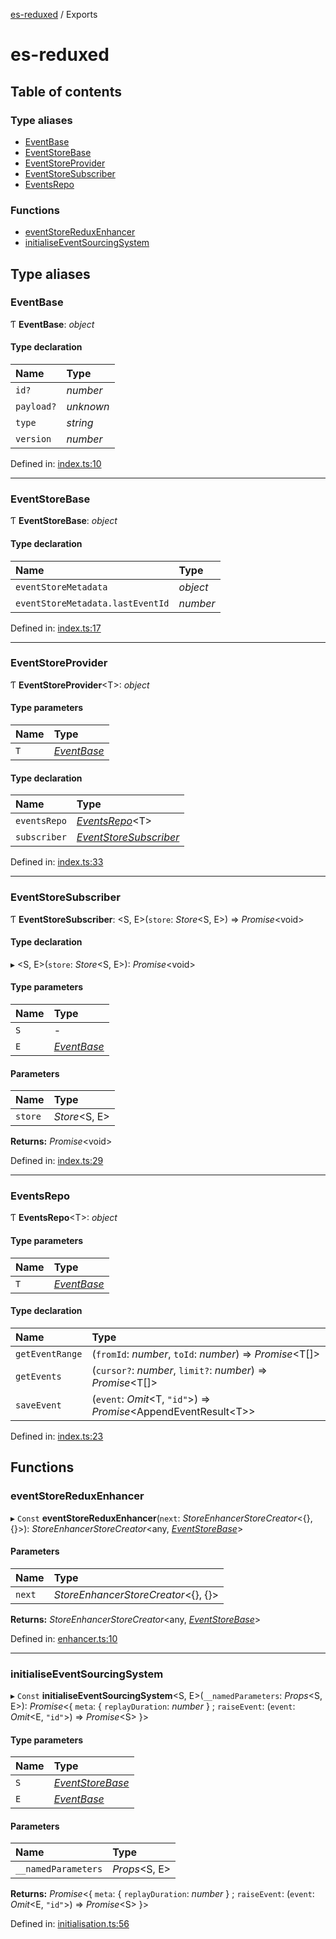 [es-reduxed](README.md) / Exports

# es-reduxed

## Table of contents

### Type aliases

- [EventBase](modules.md#eventbase)
- [EventStoreBase](modules.md#eventstorebase)
- [EventStoreProvider](modules.md#eventstoreprovider)
- [EventStoreSubscriber](modules.md#eventstoresubscriber)
- [EventsRepo](modules.md#eventsrepo)

### Functions

- [eventStoreReduxEnhancer](modules.md#eventstorereduxenhancer)
- [initialiseEventSourcingSystem](modules.md#initialiseeventsourcingsystem)

## Type aliases

### EventBase

Ƭ **EventBase**: *object*

#### Type declaration

| Name | Type |
| :------ | :------ |
| `id?` | *number* |
| `payload?` | *unknown* |
| `type` | *string* |
| `version` | *number* |

Defined in: [index.ts:10](https://github.com/Antman261/es-reduxed/blob/a226205/src/index.ts#L10)

___

### EventStoreBase

Ƭ **EventStoreBase**: *object*

#### Type declaration

| Name | Type |
| :------ | :------ |
| `eventStoreMetadata` | *object* |
| `eventStoreMetadata.lastEventId` | *number* |

Defined in: [index.ts:17](https://github.com/Antman261/es-reduxed/blob/a226205/src/index.ts#L17)

___

### EventStoreProvider

Ƭ **EventStoreProvider**<T\>: *object*

#### Type parameters

| Name | Type |
| :------ | :------ |
| `T` | [*EventBase*](modules.md#eventbase) |

#### Type declaration

| Name | Type |
| :------ | :------ |
| `eventsRepo` | [*EventsRepo*](modules.md#eventsrepo)<T\> |
| `subscriber` | [*EventStoreSubscriber*](modules.md#eventstoresubscriber) |

Defined in: [index.ts:33](https://github.com/Antman261/es-reduxed/blob/a226205/src/index.ts#L33)

___

### EventStoreSubscriber

Ƭ **EventStoreSubscriber**: <S, E\>(`store`: *Store*<S, E\>) => *Promise*<void\>

#### Type declaration

▸ <S, E\>(`store`: *Store*<S, E\>): *Promise*<void\>

#### Type parameters

| Name | Type |
| :------ | :------ |
| `S` | - |
| `E` | [*EventBase*](modules.md#eventbase) |

#### Parameters

| Name | Type |
| :------ | :------ |
| `store` | *Store*<S, E\> |

**Returns:** *Promise*<void\>

Defined in: [index.ts:29](https://github.com/Antman261/es-reduxed/blob/a226205/src/index.ts#L29)

___

### EventsRepo

Ƭ **EventsRepo**<T\>: *object*

#### Type parameters

| Name | Type |
| :------ | :------ |
| `T` | [*EventBase*](modules.md#eventbase) |

#### Type declaration

| Name | Type |
| :------ | :------ |
| `getEventRange` | (`fromId`: *number*, `toId`: *number*) => *Promise*<T[]\> |
| `getEvents` | (`cursor?`: *number*, `limit?`: *number*) => *Promise*<T[]\> |
| `saveEvent` | (`event`: *Omit*<T, ``"id"``\>) => *Promise*<AppendEventResult<T\>\> |

Defined in: [index.ts:23](https://github.com/Antman261/es-reduxed/blob/a226205/src/index.ts#L23)

## Functions

### eventStoreReduxEnhancer

▸ `Const` **eventStoreReduxEnhancer**(`next`: *StoreEnhancerStoreCreator*<{}, {}\>): *StoreEnhancerStoreCreator*<any, [*EventStoreBase*](modules.md#eventstorebase)\>

#### Parameters

| Name | Type |
| :------ | :------ |
| `next` | *StoreEnhancerStoreCreator*<{}, {}\> |

**Returns:** *StoreEnhancerStoreCreator*<any, [*EventStoreBase*](modules.md#eventstorebase)\>

Defined in: [enhancer.ts:10](https://github.com/Antman261/es-reduxed/blob/a226205/src/enhancer.ts#L10)

___

### initialiseEventSourcingSystem

▸ `Const` **initialiseEventSourcingSystem**<S, E\>(`__namedParameters`: *Props*<S, E\>): *Promise*<{ `meta`: { `replayDuration`: *number*  } ; `raiseEvent`: (`event`: *Omit*<E, ``"id"``\>) => *Promise*<S\>  }\>

#### Type parameters

| Name | Type |
| :------ | :------ |
| `S` | [*EventStoreBase*](modules.md#eventstorebase) |
| `E` | [*EventBase*](modules.md#eventbase) |

#### Parameters

| Name | Type |
| :------ | :------ |
| `__namedParameters` | *Props*<S, E\> |

**Returns:** *Promise*<{ `meta`: { `replayDuration`: *number*  } ; `raiseEvent`: (`event`: *Omit*<E, ``"id"``\>) => *Promise*<S\>  }\>

Defined in: [initialisation.ts:56](https://github.com/Antman261/es-reduxed/blob/a226205/src/initialisation.ts#L56)
